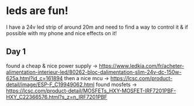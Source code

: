 # leds are fun!

I have a 24v led strip of around 20m and need to find a way to control it & if possible with my phone and nice effects on it!

## Day 1

found a cheap & nice power supply -> https://www.ledkia.com/fr/acheter-alimentation-interieur-led/80262-bloc-dalimentation-slim-24v-dc-150w-625a.html?id_c=161894
then a nice mcu -> https://lcsc.com/product-detail/image/ESP-F_C19949062.html
found mosfets -> https://lcsc.com/product-detail/MOSFETs_HXY-MOSFET-IRF7201PBF-HXY_C22366576.html?s_z=n_IRF7201PBF

